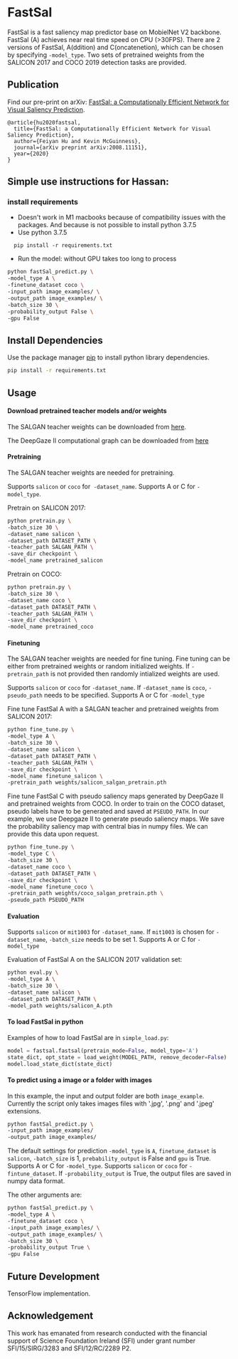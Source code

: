 # FastSal

FastSal is a fast saliency map predictor base on MobielNet V2 backbone. FastSal (A) achieves near real time speed 
on CPU (>30FPS). There are 2 versions of FastSal, A(ddition) and C(oncatenetion), which can be chosen by specifying 
`-model_type`. Two sets of pretrained weights from the SALICON 2017 and COCO 2019 detection tasks are provided. 

## Publication

Find our pre-print on arXiv: [FastSal: a Computationally Efficient Network for Visual Saliency Prediction](https://arxiv.org/abs/2008.11151).

````
@article{hu2020fastsal,
  title={FastSal: a Computationally Efficient Network for Visual Saliency Prediction},
  author={Feiyan Hu and Kevin McGuinness},
  journal={arXiv preprint arXiv:2008.11151},
  year={2020}
}
````

## Simple use instructions for Hassan:

### install requirements

* Doesn't work in M1 macbooks because of compatibility issues with the packages. And because is not possible to install python 3.7.5
* Use python 3.7.5

```
  pip install -r requirements.txt
```

* Run the model: without GPU takes too long to process 

```bash
python fastSal_predict.py \
-model_type A \
-finetune_dataset coco \
-input_path image_examples/ \
-output_path image_examples/ \
-batch_size 30 \
-probability_output False \
-gpu False
```


## Install Dependencies

Use the package manager [pip](https://pip.pypa.io/en/stable/) to install python library dependencies.

```bash
pip install -r requirements.txt
```

## Usage

#### Download pretrained teacher models and/or weights 
The SALGAN teacher weights can be downloaded from [here](https://drive.google.com/file/d/1Wjf20lt8t-AWtwYbBVnaXW7wakVMuQIU/view?usp=sharing).

The DeepGaze II computational graph can be downloaded from [here](https://deepgaze.bethgelab.org)

#### Pretraining
The SALGAN teacher weights are needed for pretraining.

Supports `salicon` or `coco` for` -dataset_name`.
Supports A or C for `-model_type`.

Pretrain on SALICON 2017:
```bash
python pretrain.py \
-batch_size 30 \
-dataset_name salicon \
-dataset_path DATASET_PATH \
-teacher_path SALGAN_PATH \
-save_dir checkpoint \
-model_name pretrained_salicon
```
Pretrain on COCO:
```bash
python pretrain.py \
-batch_size 30 \
-dataset_name coco \
-dataset_path DATASET_PATH \
-teacher_path SALGAN_PATH \
-save_dir checkpoint \
-model_name pretrained_coco
```

#### Finetuning
The SALGAN teacher weights are needed for fine tuning.
Fine tuning can be either from pretrained weights or random initialized weights. 
If `-pretrain_path` is not provided then randomly intialized weights are used.

Supports `salicon` or `coco` for `-dataset_name`. If `-dataset_name` is `coco`, `-pseudo_path` needs to be specified.
Supports A or C for `-model_type`

Fine tune FastSal A with a SALGAN teacher and pretrained weights from SALICON 2017:
```bash
python fine_tune.py \
-model_type A \
-batch_size 30 \
-dataset_name salicon \
-dataset_path DATASET_PATH \
-teacher_path SALGAN_PATH \
-save_dir checkpoint \
-model_name finetune_salicon \
-pretrain_path weights/salicon_salgan_pretrain.pth
```
Fine tune FastSal C with pseudo saliency maps generated by DeepGaze II and pretrained weights from COCO. 
In order to train on the COCO dataset, pseudo labels have to be generated and saved at `PSEUDO_PATH`. 
In our example, we use Deepgaze II to generate pseudo saliency maps. 
We save the probability saliency map with central bias in numpy files. 
We can provide this data upon request.
```bash
python fine_tune.py \
-model_type C \
-batch_size 30 \
-dataset_name coco \
-dataset_path DATASET_PATH \
-save_dir checkpoint \
-model_name finetune_coco \
-pretrain_path weights/coco_salgan_pretrain.pth \
-pseudo_path PSEUDO_PATH
```
#### Evaluation
Supports `salicon` or `mit1003` for `-dataset_name`. 
If `mit1003` is chosen for `-dataset_name`, `-batch_size` needs to be set 1.
Supports A or C for `-model_type`

Evaluation of FastSal A on the SALICON 2017 validation set:
```bash
python eval.py \
-model_type A \
-batch_size 30 \
-dataset_name salicon \
-dataset_path DATASET_PATH \
-model_path weights/salicon_A.pth
```

#### To load FastSal in python
Examples of how to load FastSal are in `simple_load.py`:
```python
model = fastsal.fastsal(pretrain_mode=False, model_type='A')
state_dict, opt_state = load_weight(MODEL_PATH, remove_decoder=False)
model.load_state_dict(state_dict)
```

#### To predict using a image or a folder with images
In this example, the input and output folder are both `image_example`. Currently the script only takes images files 
with '.jpg', '.png' and '.jpeg' extensions.
```bash
python fastSal_predict.py \
-input_path image_examples/
-output_path image_examples/
```

The default settings for prediction `-model_type` is `A`, `finetune_dataset` is `salicon`, `-batch_size` is 1,
`prebability_output` is False and `gpu` is True.
Supports A or C for `-model_type`.
Supports `salicon` or `coco` for `-fintune_dataset`.
If `-probability_output` is True, the output files are saved in numpy data format.

The other arguments are:
```bash
python fastSal_predict.py \
-model_type A \
-finetune_dataset coco \
-input_path image_examples/ \
-output_path image_examples/ \
-batch_size 30 \
-probability_output True \
-gpu False
```
## Future Development
TensorFlow implementation.

## Acknowledgement
This work has emanated from research conducted with the financial support of Science Foundation Ireland (SFI) 
under grant number SFI/15/SIRG/3283 and SFI/12/RC/2289 P2.
